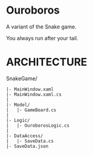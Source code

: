 # Ouroboros
A variant of the Snake game.

You always run after your tail.

# ARCHITECTURE


SnakeGame/

    |- MainWindow.xaml
    |- MainWindow.xaml.cs
    |
    |- Model/
    |   |- GameBoard.cs
    |
    |- Logic/
    |   |- OuroborosLogic.cs
    |
    |- DataAccess/
    |   |- SaveData.cs
    |- SaveData.json
    
